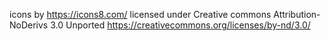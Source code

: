 icons by https://icons8.com/
licensed under Creative commons Attribution-NoDerivs 3.0 Unported https://creativecommons.org/licenses/by-nd/3.0/
